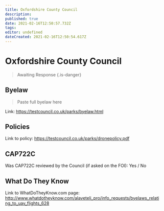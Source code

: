 ```yaml
---
title: Oxfordshire County Council
description: 
published: true
date: 2021-02-16T12:50:57.732Z
tags: 
editor: undefined
dateCreated: 2021-02-16T12:50:54.617Z
---
```


# Oxfordshire County Council
>  Awaiting Response
> {.is-danger}

## Byelaw
> Paste full byelaw here

Link:
https://testcouncil.co.uk/parks/byelaw.html

## Policies
Link to policy:
https://testcouncil.co.uk/parks/dronepolicy.pdf

## CAP722C

Was CAP722C reviewed by the Council (if asked on the FOI): Yes / No

## What Do They Know

Link to WhatDoTheyKnow.com page:
http://www.whatdotheyknow.com/alaveteli_pro/info_requests/byelaws_relating_to_uav_flights_628

